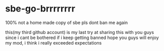 # sbe-go-brrrrrrrr
100% not a home made copy of sbe pls dont ban me again

this(my third github account) is my last try at sharing this with you guys since i cant be bothered if i keep getting banned
hope you guys will enjoy my mod, i think i really exceeded expectations
